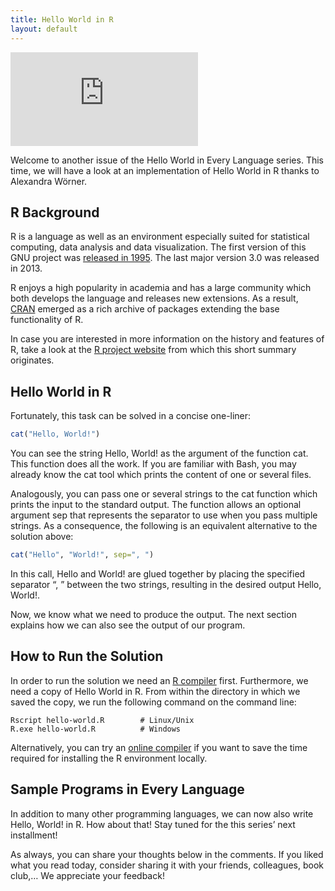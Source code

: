 ```yaml
---
title: Hello World in R
layout: default
---
```


![Hello World in R Featured Image][5]

Welcome to another issue of the Hello World in Every Language series.
This time, we will have a look at an implementation of Hello World in R
thanks to Alexandra Wörner.

## R Background

R is a language as well as an environment especially suited for statistical
computing, data analysis and data visualization. The first version of this
GNU project was [released in 1995][5]. The last major version 3.0 was released in
2013.

R enjoys a high popularity in academia and has a large community which both
develops the language and releases new extensions. As a result, [CRAN][1]
emerged as a rich archive of packages extending the base functionality of R.

In case you are interested in more information on the history and features of R,
take a look at the [R project website][2] from which this short summary originates.

## Hello World in R

Fortunately, this task can be solved in a concise one-liner:

```r
cat("Hello, World!")
```

You can see the string Hello, World! as the argument of the function cat.
This function does all the work. If you are familiar with Bash, you may already
know the cat tool which prints the content of one or several files.

Analogously, you can pass one or several strings to the cat function which prints
the input to the standard output. The function allows an optional argument sep
that represents the separator to use when you pass multiple strings. As a
consequence, the following is an equivalent alternative to the solution above:

```r
cat("Hello", "World!", sep=", ")
```

In this call, Hello and World! are glued together by placing the specified
separator “, ” between the two strings, resulting in the desired output
Hello, World!.

Now, we know what we need to produce the output. The next section explains how
we can also see the output of our program.

## How to Run the Solution

In order to run the solution we need an [R compiler][3] first. Furthermore, we need
a copy of Hello World in R. From within the directory in which we saved the copy,
we run the following command on the command line:

```console
Rscript hello-world.R        # Linux/Unix
R.exe hello-world.R          # Windows
```

Alternatively, you can try an [online compiler][4] if you want to save the time
required for installing the R environment locally.

## Sample Programs in Every Language

In addition to many other programming languages, we can now also write
Hello, World! in R. How about that! Stay tuned for the this series’ next
installment!

As always, you can share your thoughts below in the comments. If you liked what
you read today, consider sharing it with your friends, colleagues, book club,…
We appreciate your feedback!

[1]: http://cran.r-project.org/
[2]: http://r-project.org/about.html
[3]: https://www.r-project.org/
[4]: http://rextester.com/l/r_online_compiler
[5]: https://cran.r-project.org/doc/html/interface98-paper/paper.html
[6]: {{site.baseurl}}/assets/hello-world-in-r-featured-image.JPEG

